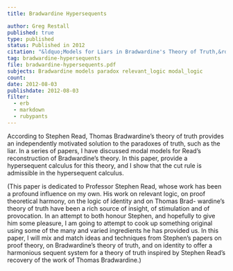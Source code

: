 ```yaml
---
title: Bradwardine Hypersequents

author: Greg Restall
published: true
type: published
status: Published in 2012
citation: "&ldquo;Models for Liars in Bradwardine's Theory of Truth,&rdquo; pages 99&ndash;114 in <em>Insolubles and Consequences: Essays in Honour of Stephen Read</em>, edited by Catarina Dutilh Novaes and Ole Thomassen Hjortland, College Publications, 2012"
tag: bradwardine-hypersequents
file: bradwardine-hypersequents.pdf
subjects: Bradwardine models paradox relevant_logic modal_logic
count: 
date: 2012-08-03
publishdate: 2012-08-03
filter:
  - erb
  - markdown
  - rubypants
---
```

According to Stephen Read, Thomas Bradwardine&rsquo;s theory of truth provides an independently motivated solution to the paradoxes of truth, such as the liar. In a series of papers, I have discussed modal models for Read&rsquo;s reconstruction of Bradwardine&rsquo;s theory. In this paper, provide a hypersequent calculus for this theory, and I show that the cut rule is admissible in the hypersequent calculus.

(This paper is dedicated to Professor Stephen Read, whose work has been a profound influence on my own. His work on relevant logic, on proof theoretical harmony, on the logic of identity and on Thomas Brad- wardine&rsquo;s theory of truth have been a rich source of insight, of stimulation and of provocation. In an attempt to both honour Stephen, and hopefully to give him some pleasure, I am going to attempt to cook up something original using some of the many and varied ingredients he has provided us. In this paper, I will mix and match ideas and techniques from Stephen&rsquo;s papers on proof theory, on Bradwardine&rsquo;s theory of truth, and on identity to offer a harmonious sequent system for a theory of truth inspired by Stephen Read&rsquo;s recovery of the work of Thomas Bradwardine.)